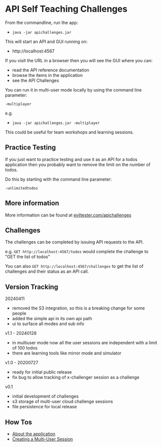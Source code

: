 # API Self Teaching Challenges

From the commandline, run the app:
 
- `java -jar apichallenges.jar`

This will start an API and GUI running on:

- http://localhost:4567

If you visit the URL in a browser then you will see the GUI where you can:
 
- read the API reference documentation
- browse the items in the application
- see the API Challenges

You can run it in multi-user mode locally by using the command line parameter:

`-multiplayer`

e.g.

- `java -jar apichallenges.jar -multiplayer`

This could be useful for team workshops and learning sessions.

## Practice Testing

If you just want to practice testing and use it as an API for a todos application then you probably want to remove the limit on the number of todos.

Do this by starting with the command line parameter:

`-unlimitedtodos`

## More information

More information can be found at [eviltester.com/apichallenges](https://eviltester.com/apichallenges)

## Challenges

The challenges can be completed by issuing API requests to the API.

e.g. `GET http://localhost:4567/todos` would complete the challenge to "GET the list of todos"

You can also `GET http://localhost:4567/challenges` to get the list of challenges and their status as an API call.

## Version Tracking

20240411

- removed the S3 integration, so this is a breaking change for some people
- added the simple api in its own api path
- ui to surface all modes and sub info

v1.1 - 20240128

- in multiuser mode now all the user sessions are independent with a limit of 100 todos
- there are learning tools like mirror mode and simulator

v1.0 - 20200727

- ready for initial public release
- fix bug to allow tracking of x-challenger session as a challenge

v0.1

- initial development of challenges
- s3 storage of multi-user cloud challenge sessions
- file persistence for local release

## How Tos

- [About the application](https://github.com/eviltester/thingifier/blob/master/challenger/info/00_welcome.md)
- [Creating a Multi-User Session](https://github.com/eviltester/thingifier/blob/master/challenger/info/10_how_to_register_cloud_challenger.md)

